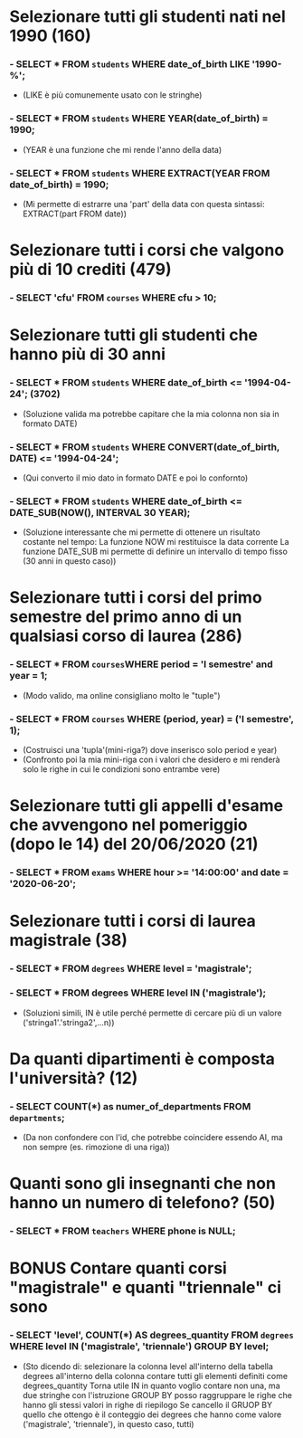 # Selezionare tutti gli studenti nati nel 1990 (160)
### - SELECT * FROM `students` WHERE date_of_birth LIKE '1990-%';
- (LIKE è più comunemente usato con le stringhe)
### - SELECT * FROM `students` WHERE YEAR(date_of_birth) = 1990;
- (YEAR è una funzione che mi rende l'anno della data)
### - SELECT * FROM `students` WHERE EXTRACT(YEAR FROM date_of_birth) = 1990;
- (Mi permette di estrarre una 'part' della data con questa sintassi: EXTRACT(part FROM date))    

# Selezionare tutti i corsi che valgono più di 10 crediti (479)
### - SELECT 'cfu' FROM `courses` WHERE cfu > 10;    

# Selezionare tutti gli studenti che hanno più di 30 anni
### - SELECT * FROM `students` WHERE date_of_birth <= '1994-04-24'; (3702)
- (Soluzione valida ma potrebbe capitare che la mia colonna non sia in formato DATE)
### - SELECT * FROM `students` WHERE CONVERT(date_of_birth, DATE) <= '1994-04-24';
- (Qui converto il mio dato in formato DATE e poi lo confornto)
### - SELECT * FROM `students` WHERE date_of_birth <= DATE_SUB(NOW(), INTERVAL 30 YEAR);
- (Soluzione interessante che mi permette di ottenere un risultato costante nel tempo:
 La funzione NOW mi restituisce la data corrente
 La funzione DATE_SUB mi permette di definire un intervallo di tempo fisso (30 anni in questo caso))     

# Selezionare tutti i corsi del primo semestre del primo anno di un qualsiasi corso di laurea (286)
### - SELECT * FROM `courses`WHERE period = 'I semestre' and year = 1;
- (Modo valido, ma online consigliano molto le "tuple")
### - SELECT * FROM `courses` WHERE (period, year) = ('I semestre', 1);
- (Costruisci una 'tupla'(mini-riga?) dove inserisco solo period e year)
- (Confronto poi la mia mini-riga con i valori che desidero e mi renderà solo le righe in cui le condizioni sono entrambe vere)    

# Selezionare tutti gli appelli d'esame che avvengono nel pomeriggio (dopo le 14) del 20/06/2020 (21)
### - SELECT * FROM `exams` WHERE hour >= '14:00:00' and date = '2020-06-20';    

# Selezionare tutti i corsi di laurea magistrale (38)
### - SELECT * FROM `degrees` WHERE level = 'magistrale';
### - SELECT * FROM degrees WHERE level IN ('magistrale');
- (Soluzioni simili, IN è utile perché permette di cercare più di un valore ('stringa1'.'stringa2',...n))    

# Da quanti dipartimenti è composta l'università? (12)
### - SELECT COUNT(*) as numer_of_departments FROM `departments`;
- (Da non confondere con l'id, che potrebbe coincidere essendo AI, ma non sempre (es. rimozione di una riga))    

# Quanti sono gli insegnanti che non hanno un numero di telefono? (50)
### - SELECT * FROM `teachers` WHERE phone is NULL;    

# BONUS Contare quanti corsi "magistrale" e quanti "triennale" ci sono
### - SELECT 'level', COUNT(*) AS degrees_quantity FROM `degrees` WHERE level IN ('magistrale', 'triennale') GROUP BY level;    
- (Sto dicendo di: 
 selezionare la colonna level all'interno della tabella degrees
 all'interno della colonna contare tutti gli elementi definiti come degrees_quantity
 Torna utile IN in quanto voglio contare non una, ma due stringhe
 con l'istruzione GROUP BY posso raggruppare le righe che hanno gli stessi valori in righe di riepilogo
 Se cancello il GRUOP BY quello che ottengo è il conteggio dei degrees che hanno come valore ('magistrale', 'triennale'), in questo caso, tutti)    